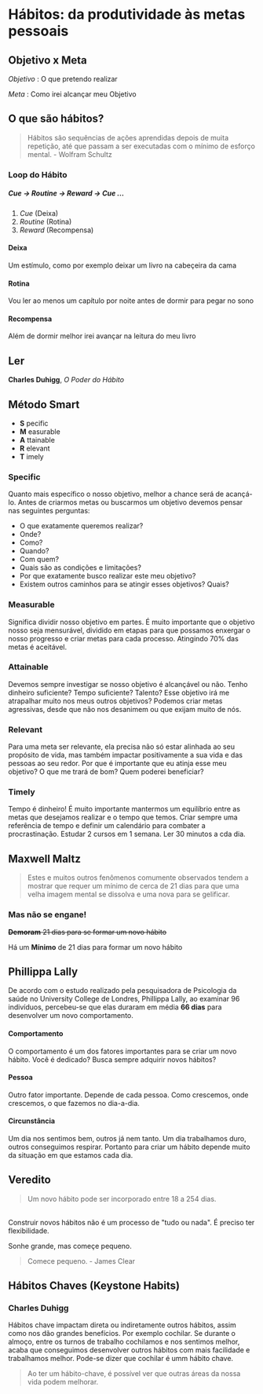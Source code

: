 # Hábitos: da produtividade às metas pessoais

## Objetivo x Meta
*Objetivo* : O que pretendo realizar

*Meta* : Como irei alcançar meu Objetivo

## O que são hábitos?
>Hábitos são sequências de ações aprendidas depois de muita repetição, até que passam a ser executadas com o mínimo de esforço mental. - Wolfram Schultz

### Loop do Hábito

##### Cue -> Routine -> Reward -> Cue ...
1. *Cue* (Deixa)
2. *Routine* (Rotina)
3. *Reward* (Recompensa)

#### Deixa
Um estímulo, como por exemplo deixar um livro na cabeçeira da cama

#### Rotina
Vou ler ao menos um capítulo por noite antes de dormir para pegar no sono

#### Recompensa
Além de dormir melhor irei avançar na leitura do meu livro


## Ler
**Charles Duhigg**, *O Poder do Hábito*

## Método Smart
* __S__ pecific
* __M__ easurable
* __A__ ttainable
* __R__ elevant
* __T__ imely

### Specific

Quanto mais específico o nosso objetivo, melhor a chance será de acançá-lo. Antes de criarmos metas ou buscarmos um objetivo devemos pensar nas seguintes perguntas:
* O que exatamente queremos realizar?
* Onde?
* Como?
* Quando?
* Com quem?
* Quais são as condições e limitações?
* Por que exatamente busco realizar este meu objetivo?
* Existem outros caminhos para se atingir esses objetivos? Quais?

### Measurable

Significa dividir nosso objetivo em partes. É muito importante que o objetivo nosso seja mensurável, dividido em etapas para que possamos enxergar o nosso progresso e criar metas para cada processo. Atingindo 70% das metas é aceitável.

### Attainable

Devemos sempre investigar se nosso objetivo é alcançável ou não. Tenho dinheiro suficiente? Tempo suficiente? Talento? Esse objetivo irá me atrapalhar muito nos meus outros objetivos? Podemos criar metas agressivas, desde que não nos desanimem ou que exijam muito de nós.

### Relevant

Para uma meta ser relevante, ela precisa não só estar alinhada ao seu propósito de vida, mas também impactar positivamente a sua vida e das pessoas ao seu redor. Por que é importante que eu atinja esse meu objetivo? O que me trará de bom? Quem poderei beneficiar?

### Timely

Tempo é dinheiro! É muito importante mantermos um equilíbrio entre as metas que desejamos realizar e o tempo que temos. Criar sempre uma referência de tempo e definir um calendário para combater a procrastinação. Estudar 2 cursos em 1 semana. Ler 30 minutos a cda dia.

## Maxwell Maltz

>Estes e muitos outros fenômenos comumente observados tendem a mostrar que requer um mínimo de cerca de 21 dias para que uma velha imagem mental se dissolva e uma nova para se gelificar.

### Mas não se engane!
~~__Demoram__ 21 dias para se formar um novo hábito~~

Há um __Mínimo__ de 21 dias para formar um novo hábito

## Phillippa Lally

De acordo com o estudo realizado pela pesquisadora de Psicologia da saúde no University College de Londres, Phillippa Lally, ao examinar 96 indivíduos, percebeu-se que elas duraram em média __66 dias__ para desenvolver um novo comportamento.

#### Comportamento

O comportamento é um dos fatores importantes para se criar um novo hábito. Você é dedicado? Busca sempre adquirir novos hábitos?

#### Pessoa

Outro fator importante. Depende de cada pessoa. Como crescemos, onde crescemos, o que fazemos no dia-a-dia.

#### Circunstância

Um dia nos sentimos bem, outros já nem tanto. Um dia trabalhamos duro, outros conseguimos respirar. Portanto para criar um hábito depende muito da situação em que estamos cada dia.

## Veredito

>Um novo hábito pode ser incorporado entre 18 a 254 dias.
<br>
Construir novos hábitos não é um processo de "tudo ou nada". É preciso ter flexibilidade.

Sonhe grande, mas começe pequeno.

>Comece pequeno. - James Clear

## Hábitos Chaves (Keystone Habits)

### Charles Duhigg

Hábitos chave impactam direta ou indiretamente outros hábitos, assim como nos dão grandes benefícios. Por exemplo cochilar. Se durante o almoço, entre os turnos de trabalho cochilamos e nos sentimos melhor, acaba que conseguimos desenvolver outros hábitos com mais facilidade e trabalhamos melhor. Pode-se dizer que cochilar é umm hábito chave.

>Ao ter um hábito-chave, é possível ver que outras áreas da nossa vida podem melhorar.

